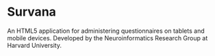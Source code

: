 Survana
=======

An HTML5 application for administering questionnaires on tablets and mobile devices. Developed by the Neuroinformatics Research Group at Harvard University.
